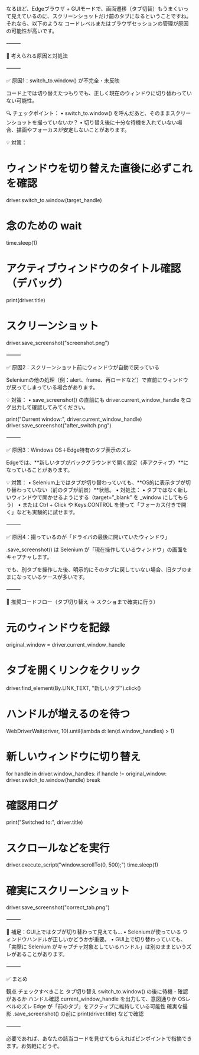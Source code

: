 なるほど、Edgeブラウザ + GUIモードで、画面遷移（タブ切替）もうまくいって見えているのに、スクリーンショットだけ前のタブになるということですね。
それなら、以下のような コードレベルまたはブラウザセッションの管理が原因の可能性が高いです。

⸻

🎯 考えられる原因と対処法

⸻

✅ 原因1：switch_to.window() が不完全・未反映

コード上では切り替えたつもりでも、正しく現在のウィンドウに切り替わっていない可能性。

🔍 チェックポイント：
	•	switch_to.window() を呼んだあと、そのままスクリーンショットを撮っていないか？
	•	切り替え後に十分な待機を入れていない場合、描画やフォーカスが安定しないことがあります。

💡 対策：

# ウィンドウを切り替えた直後に必ずこれを確認
driver.switch_to.window(target_handle)

# 念のための wait
time.sleep(1)

# アクティブウィンドウのタイトル確認（デバッグ）
print(driver.title)

# スクリーンショット
driver.save_screenshot("screenshot.png")


⸻

✅ 原因2：スクリーンショット前にウィンドウが自動で戻っている

Seleniumの他の処理（例：alert、frame、再ロードなど）で直前にウィンドウが戻ってしまっている場合があります。

💡 対策：
	•	save_screenshot() の直前にも driver.current_window_handle をログ出力して確認してみてください。

print("Current window:", driver.current_window_handle)
driver.save_screenshot("after_switch.png")


⸻

✅ 原因3：Windows OS＋Edge特有のタブ表示のズレ

Edgeでは、**新しいタブがバックグラウンドで開く設定（非アクティブ）**になっていることがあります。

💡 対策：
	•	Selenium上ではタブが切り替わっていても、**OS的に表示タブが切り替わっていない（前のタブが前景）**状態。
	•	対処法：
	•	タブではなく新しいウィンドウで開かせるようにする（target=”_blank” を _window にしてもらう）
	•	または Ctrl + Click や Keys.CONTROL を使って「フォーカス付きで開く」なども実験的に試せます。

⸻

✅ 原因4：撮っているのが「ドライバの最後に開いていたウィンドウ」

.save_screenshot() は Selenium が「現在操作しているウィンドウ」の画面をキャプチャします。

でも、別タブを操作した後、明示的にそのタブに戻していない場合、旧タブのままになっているケースが多いです。

⸻

🧪 推奨コードフロー（タブ切り替え → スクショまで確実に行う）

# 元のウィンドウを記録
original_window = driver.current_window_handle

# タブを開くリンクをクリック
driver.find_element(By.LINK_TEXT, "新しいタブ").click()

# ハンドルが増えるのを待つ
WebDriverWait(driver, 10).until(lambda d: len(d.window_handles) > 1)

# 新しいウィンドウに切り替え
for handle in driver.window_handles:
    if handle != original_window:
        driver.switch_to.window(handle)
        break

# 確認用ログ
print("Switched to:", driver.title)

# スクロールなどを実行
driver.execute_script("window.scrollTo(0, 500);")
time.sleep(1)

# 確実にスクリーンショット
driver.save_screenshot("correct_tab.png")


⸻

🔎 補足：GUI上ではタブが切り替わって見えても…
	•	Seleniumが使っている ウィンドウハンドルが正しいかどうかが重要。
	•	GUI上で切り替わっていても、「実際に Selenium がキャプチャ対象としているハンドル」は別のままというズレがあることがあります。

⸻

✅ まとめ

観点	チェックすべきこと
タブ切り替え	switch_to.window() の後に待機・確認があるか
ハンドル確認	current_window_handle を出力して、意図通りか
OSレベルのズレ	Edge が「前のタブ」をアクティブに維持している可能性
確実な撮影	.save_screenshot() の前に print(driver.title) などで確認


⸻

必要であれば、あなたの該当コードを見せてもらえればピンポイントで指摘できます。お気軽にどうぞ。
